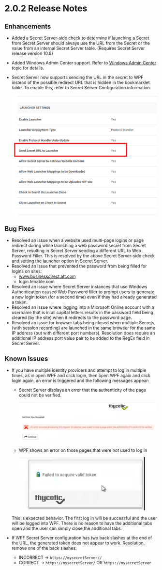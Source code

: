 [title]: # (2.0.2 Release Notes)
[tags]: # (web password filler)
[priority]: # (39993)
# 2.0.2 Release Notes

## Enhancements

* Added a Secret Server-side check to determine if launching a Secret from Secret Server should always use the URL from the Secret or the value from an internal Secret Server table. (Requires Secret Server release version 10.9)
* Added Windows Admin Center support. Refer to [Windows Admin Center](../using-wpf/win-admin-ctr.md) topic for details.
* Secret Server now supports sending the URL in the secret to WPF instead of the possible redirect URL that is hidden in the bookmarklet table. To enable this, refer to Secret Server Configuration information.

  ![win-admin-2](../using-wpf/images/win-admin-2.png "Sending Secret URL launcher setting in Secret Server")

## Bug Fixes

* Resolved an issue when a website used multi-page logins or page redirect during while launching a web password secret from Secret Server, resulting in Secret Server sending a different URL to Web Password Filler. This is resolved by the above Secret Server-side check and setting the launcher option in Secret Server.
* Resolved an issue that prevented the password from being filled for logins on sites: 
  * www.businessdirect.att.com
  * login.tenable.com
* Resolved an issue where Secret Server instances that use Windows Authentication caused Web Password filler to prompt users to generate a new login token (for a second time) even if they had already generated a token.
* Resolved an issue where logging into a Microsoft Online account with a username that is in all capital letters results in the password field being cleared (by the site) when it redirects to the password page.
* Resolved an issue for browser tabs being closed when multiple Secrets (with session recording) are launched in the same browser for the same IP address (but with different port numbers). Resolution does require an additional IP address:port value pair to be added to the RegEx field in Secret Server.

## Known Issues

* If you have multiple identity providers and attempt to log in multiple times, as in open WPF and click login, then open WPF again and click login again, an error is triggered and the following messages appear:
  * Secret Server displays an error that the authenticity of the page could not be verified.

    ![win-admin-3](../using-wpf/images/win-admin-3.png "Secret Server Error message on repeated open/login")
  * WPF shows an error on those pages that were not used to log in

    ![win-admin-4](../using-wpf/images/win-admin-4.png "WPF Error message on repeated open/login")

  This is expected behavior.   The first log in will be successful and the user will be logged into WPF.   There is no reason to have the additional tabs open and the user can simply close the additional tabs.
* If WPF Secret Server configuration has two back slashes at the end of the URL, the generated token does not appear to work. Resolution, remove one of the back slashes:
  * INCORRECT ->  `https://mysecretServer//`    
  * CORRECT -> `https://mysecretServer/` OR `https://mysecretServer`
